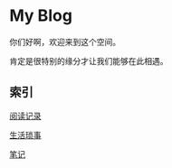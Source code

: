 # My Blog
你们好啊，欢迎来到这个空间。

肯定是很特别的缘分才让我们能够在此相遇。

## 索引
[阅读记录](https://github.com/LYS0/LYS0.github.io/blob/gh-pages/Reading.md)

[生活琐事](https://github.com/LYS0/LYS0.github.io/blob/gh-pages/%E7%94%9F%E6%B4%BB%E7%90%90%E4%BA%8B.md)

[笔记](https://github.com/LYS0/LYS0.github.io/blob/gh-pages/%E7%AC%94%E8%AE%B0.md)
